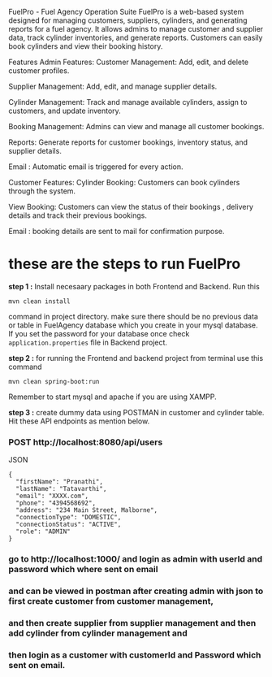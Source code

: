 FuelPro - Fuel Agency Operation Suite
FuelPro is a web-based system designed for managing customers, suppliers, cylinders, and generating reports for a fuel agency. It allows admins to manage customer and supplier data, track cylinder inventories, and generate reports. Customers can easily book cylinders and view their booking history.

Features
Admin Features:
Customer Management: Add, edit, and delete customer profiles.

Supplier Management: Add, edit, and manage supplier details.

Cylinder Management: Track and manage available cylinders, assign to customers, and update inventory.

Booking Management: Admins can view and manage all customer bookings.

Reports: Generate reports for customer bookings, inventory status, and supplier details.

Email : Automatic email is triggered for every action.

Customer Features:
Cylinder Booking: Customers can book cylinders through the system.

View Booking: Customers can view the status of their bookings , delivery details and track their previous bookings.

Email : booking details are sent to mail for confirmation purpose.

# these are the steps to run FuelPro

**step 1 :**
Install necesaary packages in both Frontend and Backend. Run this

```
mvn clean install
```

command in project directory. make sure there should be no previous data or table in FuelAgency database which you create in your mysql database. If you set the password for your database once check `application.properties` file in Backend project.

**step 2 :**
for running the Frontend and backend project from terminal use this command

```
mvn clean spring-boot:run
```

Remember to start mysql and apache if you are using XAMPP.

**step 3 :**
create dummy data using POSTMAN in customer and cylinder table. Hit these API endpoints as mention below.

### POST http://localhost:8080/api/users

JSON

```
{
  "firstName": "Pranathi",
  "lastName": "Tatavarthi",
  "email": "XXXX.com",
  "phone": "4394568692",
  "address": "234 Main Street, Malborne",
  "connectionType": "DOMESTIC",
  "connectionStatus": "ACTIVE",
  "role": "ADMIN"
}
```

### go to http://localhost:1000/ and login as admin with userId and password which where sent on email

### and can be viewed in postman after creating admin with json to first create customer from customer management,

### and then create supplier from supplier management and then add cylinder from cylinder management and

### then login as a customer with customerId and Password which sent on email.
